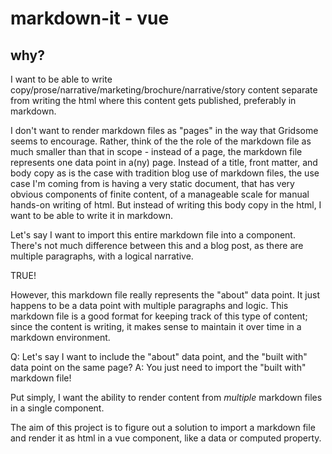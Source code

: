 # markdown-it - vue

## why?

I want to be able to write copy/prose/narrative/marketing/brochure/narrative/story content separate from writing the html where this content gets published, preferably in markdown.

I don't want to render markdown files as "pages" in the way that Gridsome seems to encourage. Rather, think of the the role of the markdown file as much smaller than that in scope - instead of a page, the markdown file represents one data point in a(ny) page. Instead of a title, front matter, and body copy as is the case with tradition blog use of markdown files, the use case I'm coming from is having a very static document, that has very obvious components of finite content, of a manageable scale for manual hands-on writing of html. But instead of writing this body copy in the html, I want to be able to write it in markdown.

Let's say I want to import this entire markdown file into a component. There's not much difference between this and a blog post, as there are multiple paragraphs, with a logical narrative.

TRUE!

However, this markdown file really represents the "about" data point. It just happens to be a data point with multiple paragraphs and logic. This markdown file is a good format for keeping track of this type of content; since the content is writing, it makes sense to maintain it over time in a markdown environment.

Q: Let's say I want to include the "about" data point, and the "built with" data point on the same page?
A: You just need to import the "built with" markdown file!

Put simply, I want the ability to render content from _multiple_ markdown files in a single component.

The aim of this project is to figure out a solution to import a markdown file and render it as html in a vue component, like a data or computed property.
